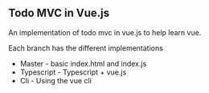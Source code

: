 ## Todo MVC in Vue.js

An implementation of todo mvc in vue.js to help learn vue.

Each branch has the different implementations

*  Master - basic index.html and index.js
* Typescript - Typescript + vue.js
* Cli - Using the vue cli